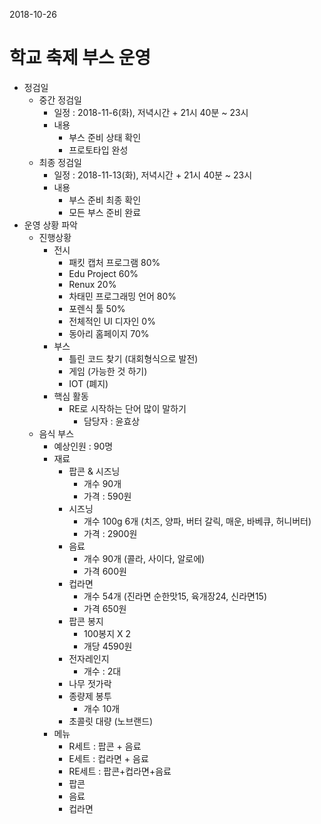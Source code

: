 2018-10-26

# 학교 축제 부스 운영

- 정검일
  - 중간 정검일  
    - 일정 : 2018-11-6(화), 저녁시간 + 21시 40분 ~ 23시
    - 내용
      - 부스 준비 상태 확인
      - 프로토타입 완성
  - 최종 정검일
    - 일정 : 2018-11-13(화), 저녁시간 + 21시 40분 ~ 23시
    - 내용
      - 부스 준비 최종 확인
      - 모든 부스 준비 완료
- 운영 상황 파악
  - 진행상황
    - 전시
      - 패킷 캡처 프로그램 80%
      - Edu Project 60%
      - Renux 20%
      - 차태민 프로그래밍 언어 80%
      - 포렌식 툴 50%
      - 전체적인 UI 디자인 0%
      - 동아리 홈페이지 70%
    - 부스
      - 틀린 코드 찾기 (대회형식으로 발전)
      - 게임 (가능한 것 하기)
      - IOT (폐지)
    - 핵심 활동
      - RE로 시작하는 단어 많이 말하기
        - 담당자 : 윤효상
  - 음식 부스
    - 예상인원 : 90명
    - 재료
      - 팝콘 & 시즈닝
        - 개수 90개
        - 가격 : 590원
      - 시즈닝
        - 개수 100g 6개 (치즈, 양파, 버터 갈릭, 매운, 바베큐, 허니버터)
        - 가격 : 2900원
      - 음료
        - 개수 90개 (콜라, 사이다, 알로에)
        - 가격 600원
      - 컵라면
        - 개수 54개 (진라면 순한맛15, 육개장24, 신라면15)
        - 가격 650원
      - 팝콘 봉지
        - 100봉지 X 2
        - 개당 4590원
      - 전자레인지
        - 개수 : 2대
      - 나무 젓가락
      - 종량제 봉투
        - 개수 10개
      - 초콜릿 대량 (노브랜드)
    - 메뉴
      - R세트 : 팝콘 + 음료
      - E세트 : 컵라면 + 음료
      - RE세트 : 팝콘+컵라면+음료
      - 팝콘
      - 음료
      - 컵라면